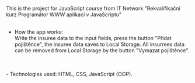 This is the project for JavaScript course from IT Network "Rekvalifikační kurz Programátor WWW aplikací v JavaScriptu"
<br />
<br />
- How the app works: <br />
Write the insuree data to the input fields, press the button "Přidat pojištěnce", the insuree data saves to Local Storage.
All insurrees data can be removed from Local Storage by the button "Vymazat pojištěnce".
<br />
<br />
- Technologies used: 
HTML, CSS, JavaScript (OOP). 

 
 
